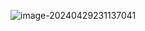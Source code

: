![image-20240429231137041](http://image.huawei.com/tiny-lts/v1/images/cc9895c636eccaff52d53e326694ce83_1332x212.png)